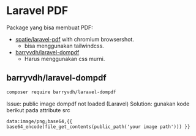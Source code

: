 # Laravel PDF

Package yang bisa membuat PDF:
- [spatie/laravel-pdf](https://github.com/spatie/laravel-pdf) with chromium browsershot. 
	- bisa menggunakan tailwindcss.
- [barryvdh/laravel-dompdf](https://github.com/barryvdh/laravel-dompdf) 
	- Harus menggunakan css murni.


## barryvdh/laravel-dompdf

```bash
composer require barryvdh/laravel-dompdf
```

Issue: public image dompdf not loaded (Laravel)
Solution: gunakan kode berikut pada attribute src
```blade
data:image/png;base64,{{ base64_encode(file_get_contents(public_path('your image path'))) }}
```